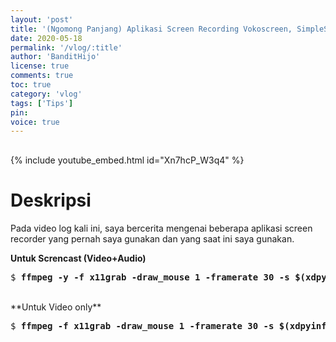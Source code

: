 ```yaml
---
layout: 'post'
title: '(Ngomong Panjang) Aplikasi Screen Recording Vokoscreen, SimpleScreenRecorder, & FFMPEG'
date: 2020-05-18
permalink: '/vlog/:title'
author: 'BanditHijo'
license: true
comments: true
toc: true
category: 'vlog'
tags: ['Tips']
pin:
voice: true
---
```


<div style="margin-top:30px;"></div>

{% include youtube_embed.html id="Xn7hcP_W3q4" %}

# Deskripsi

Pada video log kali ini, saya bercerita mengenai beberapa aplikasi screen recorder yang pernah saya gunakan dan yang saat ini saya gunakan.

**Untuk Screncast (Video+Audio)**

<pre>
$ <b>ffmpeg -y -f x11grab -draw_mouse 1 -framerate 30 -s $(xdpyinfo | grep dimensions | awk '{print $2;}') -i :0.0+0,0 -f pulse -i default -c:a aac  -c:v libx264rgb -pix_fmt rgb24 -preset veryfast -threads 0 "$HOME/screencast-$(date '+%y%m%d-%H%M-%S').mp4"</b>
</pre>

<br>
**Untuk Video only**

<pre>
$ <b>ffmpeg -f x11grab -draw_mouse 1 -framerate 30 -s $(xdpyinfo | grep dimensions | awk '{print $2;}') -i :0.0+0,0 -c:v libx264 -pix_fmt yuv420p -preset veryfast -q:v 1 -threads 0 "$HOME/video-$(date '+%y%m%d-%H%M-%S').mp4"</b>
</pre>
